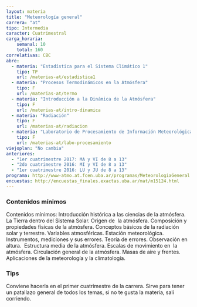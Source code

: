 ```yaml
---
layout: materia
title: "Meteorología general"
carrera: "at"
tipo: Intermedia
caracter: Cuatrimestral
carga_horaria: 
    semanal: 10
    total: 160 
correlativas: CBC
abre:
  - materia: "Estadística para el Sistema Climático 1"
    tipo: TP
    url: /materias-at/estadistica1
  - materia: "Procesos Termodinámicos en la Atmósfera"
    tipo: F
    url: /materias-at/termo
  - materia: "Introducción a la Dinámica de la Atmósfera"
    tipo: F
    url: /materias-at/intro-dinamica
  - materia: "Radiación"
    tipo: F
    url: /materias-at/radiacion
  - materia: "Laboratorio de Procesamiento de Información Meteorológica"
    tipo: F
    url: /materias-at/labo-procesamiento
viejoplan: "No cambia"
anteriores:
  - "1er cuatrimestre 2017: MA y VI de 8 a 13"
  - "2do cuatrimestre 2016: MI y VI de 8 a 13"
  - "1er cuatrimestre 2016: LU y JU de 8 a 13" 
programa: http://www-atmo.at.fcen.uba.ar/programas/MeteorologiaGeneral.pdf
encuestas: http://encuestas_finales.exactas.uba.ar/mat/m15124.html
---
```


### Contenidos mínimos
Contenidos mínimos: Introducción histórica a las ciencias de la atmósfera. La Tierra dentro del Sistema Solar. Origen de  la atmósfera. Composición y propiedades físicas de la atmósfera. Conceptos básicos de la radiación solar y terrestre. Variables atmosféricas. Estación meteorológica. Instrumentos, mediciones y sus errores. Teoría de errores. Observación en altura.  Estructura media de la atmósfera. Escalas de movimiento en  la atmósfera. Circulación general de la atmósfera. Masas de aire y frentes. Aplicaciones de la meteorología y la climatología.

### Tips
Conviene hacerla en el primer cuatrimestre de la carrera. Sirve para tener un patallazo general de todos los temas, si no te gusta la materia, salí corriendo.
